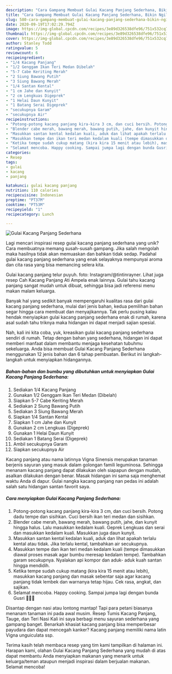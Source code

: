 ```yaml
---
description: "Cara Gampang Membuat Gulai Kacang Panjang Sederhana, Bikin Ngiler"
title: "Cara Gampang Membuat Gulai Kacang Panjang Sederhana, Bikin Ngiler"
slug: 580-cara-gampang-membuat-gulai-kacang-panjang-sederhana-bikin-ngiler
date: 2020-09-19T17:02:29.794Z
image: https://img-global.cpcdn.com/recipes/3e89d326538dfe96/751x532cq70/gulai-kacang-panjang-sederhana-foto-resep-utama.jpg
thumbnail: https://img-global.cpcdn.com/recipes/3e89d326538dfe96/751x532cq70/gulai-kacang-panjang-sederhana-foto-resep-utama.jpg
cover: https://img-global.cpcdn.com/recipes/3e89d326538dfe96/751x532cq70/gulai-kacang-panjang-sederhana-foto-resep-utama.jpg
author: Stanley Todd
ratingvalue: 5
reviewcount: 6
recipeingredient:
- "1/4 Kacang Panjang"
- "1/2 Genggam Ikan Teri Medan Dibelah"
- "5-7 Cabe Keriting Merah"
- "2 Siung Bawang Putih"
- "3 Siung Bawang Merah"
- "1/4 Santan Kental"
- "1 cm Jahe dan Kunyit"
- "2 cm Lengkuas Digeprek"
- "1 Helai Daun Kunyit"
- "1 Batang Serai Digeprek"
- "secukupnya Garam"
- "secukupnya Air"
recipeinstructions:
- "Potong-potong kacang panjang kira-kira 3 cm, dan cuci bersih. Potong dadu tempe dan sisihkan. Cuci bersih ikan teri medan dan sisihkan."
- "Blender cabe merah, bawang merah, bawang putih, jahe, dan kunyit hingga halus. Lalu masukkan kedalam kuali. Geprek Lengkuas dan serai dan masukkan kedalam kuali. Masukkan juga daun kunyit."
- "Masukkan santan kental kedalan kuali, aduk dan lihat apakah terlalu kental atau tidak. Jika terlalu kental, tambahkan air secukupnya."
- "Masukkan tempe dan ikan teri medan kedalam kuali (tempe dimasukkan diawal proses masak agar bumbu meresap kedalam tempe). Tambahkan garam secukupnya. Nyalakan api kompor dan aduk- aduk kuah santan hingga mendidih."
- "Ketika tempe sudah cukup matang (kira kira 15 menit atau lebih), masukkan kacang panjang dan masak sebentar saja agar kacang panjang tidak lembek dan warnanya tetap hijau. Cek rasa, angkat, dan sajikan."
- "Selamat mencoba. Happy cooking. Sampai jumpa lagi dengan bunda Gusri 💓💓💓"
categories:
- Resep
tags:
- gulai
- kacang
- panjang

katakunci: gulai kacang panjang 
nutrition: 110 calories
recipecuisine: Indonesian
preptime: "PT37M"
cooktime: "PT53M"
recipeyield: "1"
recipecategory: Lunch

---
```



![Gulai Kacang Panjang Sederhana](https://img-global.cpcdn.com/recipes/3e89d326538dfe96/751x532cq70/gulai-kacang-panjang-sederhana-foto-resep-utama.jpg)

Lagi mencari inspirasi resep gulai kacang panjang sederhana yang unik? Cara membuatnya memang susah-susah gampang. Jika salah mengolah maka hasilnya tidak akan memuaskan dan bahkan tidak sedap. Padahal gulai kacang panjang sederhana yang enak selayaknya mempunyai aroma dan cita rasa yang bisa memancing selera kita.

Gulai kacang panjang telur puyuh. foto: Instagram/@tintinrayner. Lihat juga resep Cah Kacang Panjang Ati Ampela enak lainnya. Gulai tahu kacang panjang sangat mudah untuk dibuat, sehingga bisa jadi referensi menu makan malam keluarga.

Banyak hal yang sedikit banyak mempengaruhi kualitas rasa dari gulai kacang panjang sederhana, mulai dari jenis bahan, kedua pemilihan bahan segar hingga cara membuat dan menyajikannya. Tak perlu pusing kalau hendak menyiapkan gulai kacang panjang sederhana enak di rumah, karena asal sudah tahu triknya maka hidangan ini dapat menjadi sajian spesial.


Nah, kali ini kita coba, yuk, kreasikan gulai kacang panjang sederhana sendiri di rumah. Tetap dengan bahan yang sederhana, hidangan ini dapat memberi manfaat dalam membantu menjaga kesehatan tubuhmu sekeluarga. Anda bisa membuat Gulai Kacang Panjang Sederhana menggunakan 12 jenis bahan dan 6 tahap pembuatan. Berikut ini langkah-langkah untuk menyiapkan hidangannya.

<!--inarticleads1-->

##### Bahan-bahan dan bumbu yang dibutuhkan untuk menyiapkan Gulai Kacang Panjang Sederhana:

1. Sediakan 1/4 Kacang Panjang
1. Gunakan 1/2 Genggam Ikan Teri Medan (Dibelah)
1. Siapkan 5-7 Cabe Keriting Merah
1. Sediakan 2 Siung Bawang Putih
1. Sediakan 3 Siung Bawang Merah
1. Siapkan 1/4 Santan Kental
1. Siapkan 1 cm Jahe dan Kunyit
1. Gunakan 2 cm Lengkuas (Digeprek)
1. Gunakan 1 Helai Daun Kunyit
1. Sediakan 1 Batang Serai (Digeprek)
1. Ambil secukupnya Garam
1. Siapkan secukupnya Air


Kacang panjang atau nama latinnya Vigna Sinensis merupakan tanaman berjenis sayuran yang masuk dalam golongan famili leguminosa. Sehingga menanam kacang panjang dapat dilakukan oleh siapapun dengan mudah, asalkan dilakukan dengan benar. Masak hidangan ini sama saja menghemat waktu Anda di dapur. Gulai nangka kacang panjang nan pedas ini adalah salah satu hidangan santan favorit saya. 

<!--inarticleads2-->

##### Cara menyiapkan Gulai Kacang Panjang Sederhana:

1. Potong-potong kacang panjang kira-kira 3 cm, dan cuci bersih. Potong dadu tempe dan sisihkan. Cuci bersih ikan teri medan dan sisihkan.
1. Blender cabe merah, bawang merah, bawang putih, jahe, dan kunyit hingga halus. Lalu masukkan kedalam kuali. Geprek Lengkuas dan serai dan masukkan kedalam kuali. Masukkan juga daun kunyit.
1. Masukkan santan kental kedalan kuali, aduk dan lihat apakah terlalu kental atau tidak. Jika terlalu kental, tambahkan air secukupnya.
1. Masukkan tempe dan ikan teri medan kedalam kuali (tempe dimasukkan diawal proses masak agar bumbu meresap kedalam tempe). Tambahkan garam secukupnya. Nyalakan api kompor dan aduk- aduk kuah santan hingga mendidih.
1. Ketika tempe sudah cukup matang (kira kira 15 menit atau lebih), masukkan kacang panjang dan masak sebentar saja agar kacang panjang tidak lembek dan warnanya tetap hijau. Cek rasa, angkat, dan sajikan.
1. Selamat mencoba. Happy cooking. Sampai jumpa lagi dengan bunda Gusri 💓💓💓


Disantap dengan nasi atau lontong mantap! Tapi para petani biasanya menanam tanaman ini pada awal musim. Resep Tumis Kacang Panjang, Tauge, dan Teri Nasi Kali ini saya berbagi menu sayuran sederhana yang gampang banget. Benarkah khasiat kacang panjang bisa memperbesar payudara dan dapat mencegah kanker? Kacang panjang memiliki nama latin Vigna unguiculata ssp. 

Terima kasih telah membaca resep yang tim kami tampilkan di halaman ini. Harapan kami, olahan Gulai Kacang Panjang Sederhana yang mudah di atas dapat membantu Anda menyiapkan makanan yang menarik untuk keluarga/teman ataupun menjadi inspirasi dalam berjualan makanan. Selamat mencoba!
